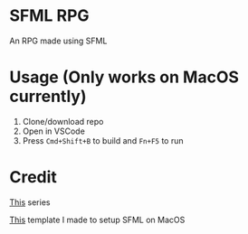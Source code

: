 # SFML RPG

An RPG made using SFML

# Usage (Only works on MacOS currently)

1. Clone/download repo
2. Open in VSCode
3. Press `Cmd+Shift+B` to build and `Fn+F5` to run

# Credit

[This](https://www.youtube.com/playlist?list=PL6xSOsbVA1ebkU66okpi-KViAO8_9DJKg) series

[This](https://github.com/beatzoid/sfml-macos) template I made to setup SFML on MacOS
